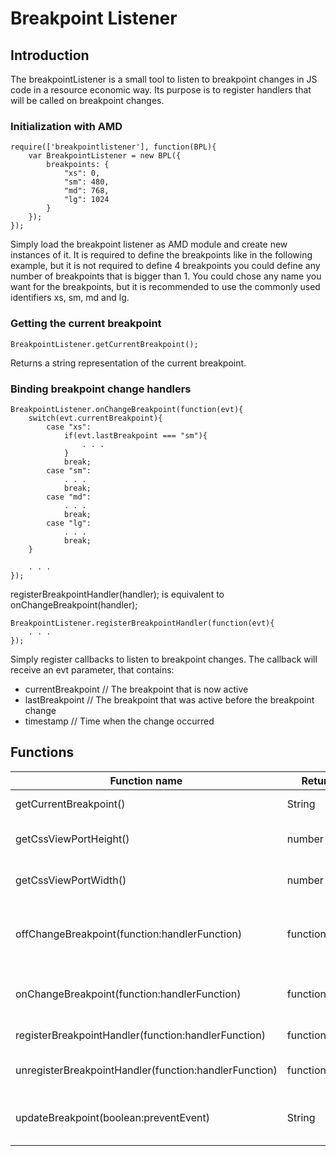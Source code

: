Breakpoint Listener
===================

Introduction
------------

The breakpointListener is a small tool to listen to breakpoint changes in JS code in a resource economic way. Its 
purpose is to register handlers that will be called on breakpoint changes.

### Initialization with AMD

	require(['breakpointlistener'], function(BPL){
		var BreakpointListener = new BPL({
			breakpoints: {
				"xs": 0,
				"sm": 480,
				"md": 768,
				"lg": 1024
			}
		});
	});
	
Simply load the breakpoint listener as AMD module and create new instances of it. It is required to define the 
breakpoints like in the following example, but it is not required to define 4 breakpoints you could define any number of 
breakpoints that is bigger than 1. You could chose any name you want for the breakpoints, but it is recommended to use
the commonly used identifiers xs, sm, md and lg.

### Getting the current breakpoint
	
	BreakpointListener.getCurrentBreakpoint();

Returns a string representation of the current breakpoint. 


### Binding breakpoint change handlers

	BreakpointListener.onChangeBreakpoint(function(evt){
		switch(evt.currentBreakpoint){
			case "xs":
				if(evt.lastBreakpoint === "sm"){
					. . .
				}
				break;
			case "sm":
				. . .
				break;
			case "md":
				. . .
				break;
			case "lg":
				. . .
				break;
		}
		
		. . .
	});

registerBreakpointHandler(handler); is equivalent to onChangeBreakpoint(handler);

	BreakpointListener.registerBreakpointHandler(function(evt){
		. . .
	});

Simply register callbacks to listen to breakpoint changes. The callback will receive an evt parameter, that contains:
- currentBreakpoint	// The breakpoint that is now active
- lastBreakpoint	// The breakpoint that was active before the breakpoint change
- timestamp			// Time when the change occurred

Functions
---------

Function name | Return value | Description
------------- | ------------ | -----------
getCurrentBreakpoint() | String | Returns the current breakpoint. Possible values are: 'xs', 'sm', 'md', 'lg'
getCssViewPortHeight() | number | Returns the height of the viewport. This value corresponds to the height value that is used in css media queries.
getCssViewPortWidth() | number | Returns the width of the viewport. This value corresponds to the width value that is used in css media queries. 
offChangeBreakpoint(function:handlerFunction) | function/undefined | Same as unregisterBreakpointHandler(function:handlerFunction). Unbinds the given handler from the onChangeBreakpoint event and returns it, if it was bound before. 
onChangeBreakpoint(function:handlerFunction) | function | Same as registerBreakpointHandler(function:handlerFunction). Binds the given handler to the onChangeBreakpoint event and returns it. 
registerBreakpointHandler(function:handlerFunction) | function | Binds the given handler to the onChangeBreakpoint event and returns it.
unregisterBreakpointHandler(function:handlerFunction) | function/undefined | Unbinds the given handler from the onChangeBreakpoint event and returns it, if it was bound before.
updateBreakpoint(boolean:preventEvent) | String | Forces the breakpoint handler to update the breakpoint value and and to trigger the onChangeBreakpoint event if the breakpoint changed and if the given preventEvent argument is false.
	